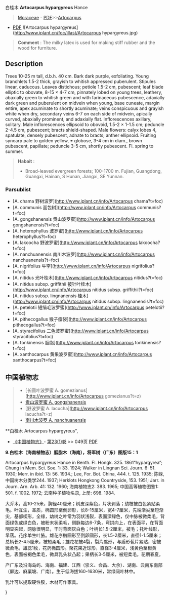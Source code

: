 白桂木 **Artocarpus hypargyreus** Hance

> [Moraceae](http://www.iplant.cn/info/Moraceae?t=foc) - [PDF](http://www.iplant.cn/foc/pdf/Moraceae.pdf)>>[Artocarpus](http://www.iplant.cn/info/Artocarpus?t=foc)
 - [PDF](http://www.iplant.cn/foc/pdf/Artocarpus.pdf)
![Artocarpus hypargyreus](http://www.iplant.cn/foc/illast/Artocarpus hypargyreus.jpg)


> **Comment** : 
> The milky latex is used for making stiff rubber and the wood for furniture.

## Description

Trees 10-25 m tall, d.b.h. 40 cm. Bark dark purple, exfoliating. Young branchlets 1.5-2 thick, grayish to whitish appressed puberulent. Stipules linear, caducous. Leaves distichous; petiole 1.5-2 cm, pubescent; leaf blade elliptic to obovate, 8-15 × 4-7 cm, pinnately lobed on young trees, leathery, abaxially green to whitish green and with farinaceous pubescence, adaxially dark green and puberulent on midvein when young, base cuneate, margin entire, apex acuminate to shortly acuminate; veins conspicuous and grayish white when dry, secondary veins 6-7 on each side of midvein, apically curved, abaxially prominent, and adaxially flat. Inflorescences axillary, solitary. Male inflorescences ellipsoid to obovoid, 1.5-2 × 1-1.5 cm; peduncle 2-4.5 cm, pubescent; bracts shield-shaped. Male flowers: calyx lobes 4, spatulate, densely pubescent, adnate to bracts; anther ellipsoid. Fruiting syncarp pale to golden yellow, ± globose, 3-4 cm in diam., brown pubescent, papillate; peduncle 3-5 cm, shortly pubescent. Fl. spring to summer.


> **Habait** : 
>* Broad-leaved evergreen forests; 100-1700 m. Fujian, Guangdong, Guangxi, Hainan, S Hunan, Jiangxi, SE Yunnan.



### Parsublist

* [A.  chama  野树波罗](http://www.iplant.cn/info/Artocarpus chama?t=foc)
* [A.  communis  面包树](http://www.iplant.cn/info/Artocarpus communis?t=foc)
* [A.  gongshanensis  贡山波罗蜜](http://www.iplant.cn/info/Artocarpus gongshanensis?t=foc)
* [A.  heterophyllus  波罗蜜](http://www.iplant.cn/info/Artocarpus heterophyllus?t=foc)
* [A.  lakoocha  野波罗蜜](http://www.iplant.cn/info/Artocarpus lakoocha?t=foc)
* [A.  nanchuanensis  南川木波罗](http://www.iplant.cn/info/Artocarpus nanchuanensis?t=foc)
* [A.  nigrifolius  牛李](http://www.iplant.cn/info/Artocarpus nigrifolius?t=foc)
* [A.  nitidus  光叶桂木](http://www.iplant.cn/info/Artocarpus nitidus?t=foc)
* [A.  nitidus subsp. griffithii  披针叶桂木](http://www.iplant.cn/info/Artocarpus nitidus subsp. griffithii?t=foc)
* [A.  nitidus subsp. lingnanensis  桂木](http://www.iplant.cn/info/Artocarpus nitidus subsp. lingnanensis?t=foc)
* [A.  petelotii  短绢毛波罗蜜](http://www.iplant.cn/info/Artocarpus petelotii?t=foc)
* [A.  pithecogallus  猴子瘿袋](http://www.iplant.cn/info/Artocarpus pithecogallus?t=foc)
* [A.  styracifolius  二色波罗蜜](http://www.iplant.cn/info/Artocarpus styracifolius?t=foc)
* [A.  tonkinensis  胭脂](http://www.iplant.cn/info/Artocarpus tonkinensis?t=foc)
* [A.  xanthocarpus  黄果波罗蜜](http://www.iplant.cn/info/Artocarpus xanthocarpus?t=foc)


## 中国植物志

> * [长圆叶波罗蜜  A.  gomezianus](http://www.iplant.cn/info/Artocarpus gomezianus?t=z)
> * [贡山波罗蜜  A.  gongshanensis](Artocarpus-gongshanensis-贡山波罗蜜.md)
> * [野波罗蜜  A.  lacucha](http://www.iplant.cn/info/Artocarpus lacucha?t=z)
> * [南川木波罗  A.  nanchuanensis](Artocarpus-nanchuanensis-南川木波罗.md)


**白桂木 Artocarpus hypargyreus",



* [《中国植物志》](http://www.iplant.cn/frps)- [第23(1)卷](http://www.iplant.cn/frps/vol/23(1)) >> 049页 [PDF](http://www.iplant.cn/frps/pdf/23(1)/049b.pdf)


**9.白桂木（海南植物志）胭脂木（海南），将军树（广东）图版15：1**

Artocarpus hypargyreus Hance in Benth. Fl. Hongk. 325. 1861“hypargyrea”; Chung in Mem. Sci. Soe. 1: 33. 1924; Walker in Lingnan Sci. Journ. 6: 51. 1930; Merr. in ibid. 13: 56. 1934.; Lee, For. Bot. China, 444. t. 125. 1935; 陈嵘, 中国树木分类学244. 1937; Herklots Hongkong Countryside, 153. 1951; Jarr. in Journ. Arn. Arb. 41: 132. 1960; 海南植物志2: 383. 1965; 中国高等植物图鉴1: 501. f. 1002. 1972; 云南种子植物名录, 上册: 698. 1984.

大乔木，高10-25米，胸径40厘米；树皮深紫色，片状剥落；幼枝被白色紧贴柔毛。叶互生，革质，椭圆形至倒卵形，长8-15厘米，宽4-7厘米，先端渐尖至短渐尖，基部楔形，全缘，幼树之叶常为羽状浅裂，表面深绿色，仅中脉被微柔毛，背面绿色或绿白色，被粉末状柔毛，侧脉每边6-7条，弯拱向上，在表面平，在背面明显突起，网脉很明显，干时背面灰白色；叶柄长1.5-2厘米，被毛；托叶线形，早落。花序单生叶腋。雄花序椭圆形至倒卵圆形，长1.5-2厘米，直径1-1.5厘米；总柄长2-4.5厘米，被短柔毛；雄花花被4裂，裂片匙形，与盾形苞片紧贴，密被微柔毛，雄蕊1枚，花药椭圆形。聚花果近球形，直径3-4厘米，浅黄色至橙黄色，表面被褐色柔毛，微具乳头状凸起；果柄长3-5厘米，被短柔毛。花期春夏。

产广东及沿海岛屿、海南、福建、江西（崇义、会昌、大余）、湖南、云南东南部（屏边、麻栗坡、广南）。生于低海拔160-1630米，常绿阔叶林中。

乳汁可以提取硬性胶，木材可作家具。



}